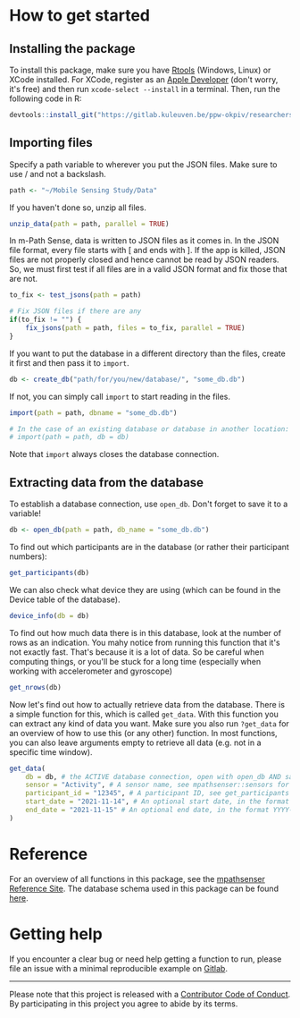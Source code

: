 # How to get started

## Installing the package
To install this package, make sure you have [Rtools](https://cran.r-project.org/bin/windows/Rtools/) (Windows, Linux) or XCode installed. For XCode, register as an [Apple Developer](https://developer.apple.com/register/agree/) (don't worry, it's free) and then run `xcode-select --install` in a terminal. Then, run the following code in R:

```r
devtools::install_git("https://gitlab.kuleuven.be/ppw-okpiv/researchers/u0134047/mpathsenser")
```

## Importing files

Specify a path variable to wherever you put the JSON files. Make sure to use / and not a backslash.

```r
path <- "~/Mobile Sensing Study/Data"
```

If you haven't done so, unzip all files.

```r
unzip_data(path = path, parallel = TRUE)
```

In m-Path Sense, data is written to JSON files as it comes in. In the JSON file format, every file starts with [ and ends with ]. If the app is killed, JSON files are not properly closed and hence cannot be read by JSON readers. So, we must first test if all files are in a valid JSON format and fix those that are not.

```r
to_fix <- test_jsons(path = path)

# Fix JSON files if there are any
if(to_fix != "") {
	fix_jsons(path = path, files = to_fix, parallel = TRUE)
}
```

If you want to  put the database in a different directory than the files, create it first and then pass it to `import`.

```r
db <- create_db("path/for/you/new/database/", "some_db.db")
``` 

If not, you can simply call `import` to start reading in the files.

```r
import(path = path, dbname = "some_db.db")

# In the case of an existing database or database in another location:
# import(path = path, db = db)
```

Note that `import` always closes the database connection.

## Extracting data from the database
To establish a database connection, use `open_db`. Don't forget to save it to a variable!

```r
db <- open_db(path = path, db_name = "some_db.db")
```

To find out which participants are in the database (or rather their participant numbers):
```r
get_participants(db)
```

We can also check what device they are using (which can be found in the Device table of the database).

```r
device_info(db = db)
```

To find out how much data there is in this database, look at the number of rows as an indication. You mahy notice from running this function that it's not exactly fast. That's because it is a lot of data. So be careful when computing things, or you'll be stuck for a long time (especially when working with accelerometer and gyroscope)

```r
get_nrows(db)
```

Now let's find out how to actually retrieve data from the database. There is a simple function for this, which is called `get_data`. With this function you can extract any kind of data you want. Make sure you also run `?get_data` for an overview of how to use this (or any other) function. In most functions, you can also leave arguments empty to retrieve all data (e.g. not in a specific time window).

```r
get_data(
	db = db, # the ACTIVE database connection, open with open_db AND save to a variable
	sensor = "Activity", # A sensor name, see mpathsenser::sensors for the full list
	participant_id = "12345", # A participant ID, see get_participants
	start_date = "2021-11-14", # An optional start date, in the format YYYY-MM-DD
	end_date = "2021-11-15" # An optional end date, in the format YYYY-MM-DD
)
```

# Reference 
For an overview of all functions in this package, see the [mpathsenser Reference Site](https://ppw-okpiv.pages.gitlab.kuleuven.be/researchers/u0134047/mpathsenser/reference/index.html). The database schema used in this package can be found [here](https://gitlab.kuleuven.be/ppw-okpiv/researchers/u0134047/mpathsenser/-/blob/master/inst/extdata/mpathsenser_db.png).

# Getting help
If you encounter a clear bug or need help getting a function to run, please file an issue with a minimal reproducible example on [Gitlab](https://gitlab.kuleuven.be/ppw-okpiv/researchers/u0134047/mpathsenser/-/issues).

---

Please note that this project is released with a [Contributor Code of Conduct](https://gitlab.kuleuven.be/ppw-okpiv/researchers/u0134047/mpathsenser/-/blob/master/CONTRIBUTING.md). By participating in this project you agree to abide by its terms.
